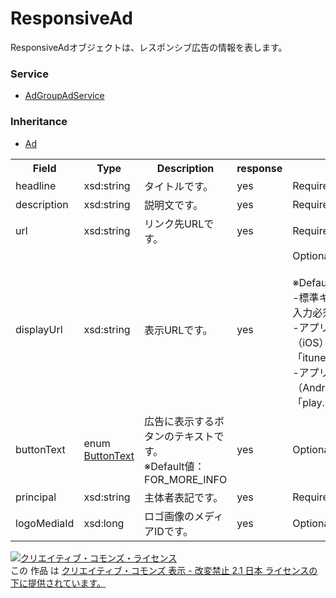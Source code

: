 # ResponsiveAd
ResponsiveAdオブジェクトは、レスポンシブ広告の情報を表します。

### Service
+ [AdGroupAdService](../services/AdGroupAdService.md)

### Inheritance
+ [Ad](./Ad.md)

<table>
 <tr>
  <th>Field</th>
  <th>Type</th>
  <th>Description</th>
  <th>response</th>
  <th>add</th>
  <th>set</th>
  <th>remove</th>
 </tr>
 <tr>
  <td>headline</td>
  <td>xsd:string</td>
  <td>タイトルです。</td>
  <td>yes</td>
  <td>Requirement</td>
  <td>Optional</td>
  <td>Ignore</td>
 </tr>
 <tr>
  <td>description</td>
  <td>xsd:string</td>
  <td>説明文です。</td>
  <td>yes</td>
  <td>Requirement</td>
  <td>Optional</td>
  <td>Ignore</td>
 </tr>
  <tr>
  <td>url</td>
  <td>xsd:string</td>
  <td>リンク先URLです。</td>
  <td>yes</td>
  <td>Requirement</td>
  <td>Optional</td>
  <td>Ignore</td>
 </tr>
  <tr>
  <td>displayUrl</td>
  <td>xsd:string</td>
  <td>表示URLです。
  </td>
  <td>yes</td>
  <td>Optional<br>
  <br>
  ※Default値<br>
  -標準キャンペーン：<br>入力必須<br>
  -アプリキャンペーン（iOS）：<br>「itunes.apple.com」<br>
  -アプリキャンペーン（Android）：<br>「play.google.com」
  </td>
  <td>Optional<br>
  <br>
  ※入力許可<br>
  -アプリキャンペーン（iOS）：<br>「itunes.apple.com」のみ可能<br>
  -アプリキャンペーン（Android）：<br>「play.google.com」のみ可能
  </td>
  <td>Ignore</td>
 </tr>
  <tr>
  <td>buttonText</td>
  <td>enum <a href="./ButtonText.md">ButtonText</a></td>
  <td>広告に表示するボタンのテキストです。<br>
  ※Default値：FOR_MORE_INFO</td>
  <td>yes</td>
  <td>Optional</td>
  <td>Optional</td>
  <td>Ignore</td>
 </tr>
  <tr>
  <td>principal</td>
  <td>xsd:string</td>
  <td>主体者表記です。</td>
  <td>yes</td>
  <td>Requirement</td>
  <td>Optional</td>
  <td>Ignore</td>
 </tr>
  <tr>
  <td>logoMediaId</td>
  <td>xsd:long</td>
  <td>ロゴ画像のメディアIDです。</td>
  <td>yes</td>
  <td>Optional</td>
  <td>Optional</td>
  <td>Ignore</td>
 </tr>
</table> 

<a rel="license" href="http://creativecommons.org/licenses/by-nd/2.1/jp/"><img alt="クリエイティブ・コモンズ・ライセンス" style="border-width:0" src="https://i.creativecommons.org/l/by-nd/2.1/jp/88x31.png" /></a><br />この 作品 は <a rel="license" href="http://creativecommons.org/licenses/by-nd/2.1/jp/">クリエイティブ・コモンズ 表示 - 改変禁止 2.1 日本 ライセンスの下に提供されています。</a>
